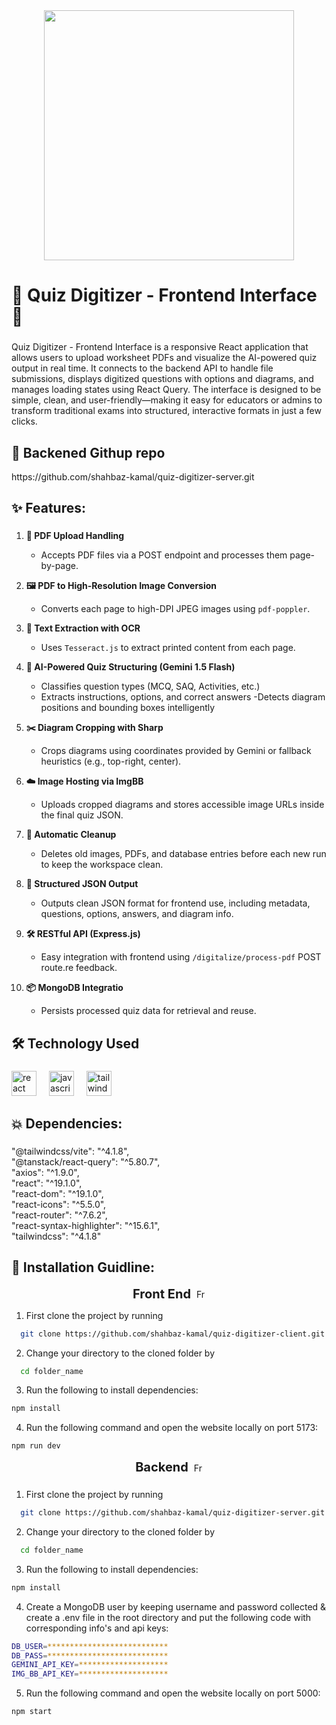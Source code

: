 <div align="center">
  <img height="400" src="https://github.com/shahbaz-kamal/quiz-digitizer-server/blob/main/src/assets/github_banner.JPG"  />
</div>

###

<h1 align="left">📲 Quiz Digitizer - Frontend Interface 🎯</h1>

###

<p align="left">Quiz Digitizer - Frontend Interface is a responsive React application that allows users to upload worksheet PDFs and visualize the AI-powered quiz output in real time. It connects to the backend API to handle file submissions, displays digitized questions with options and diagrams, and manages loading states using React Query. The interface is designed to be simple, clean, and user-friendly—making it easy for educators or admins to transform traditional exams into structured, interactive formats in just a few clicks.</p>

###

## 🔗 Backened Githup repo 
<p align="left">https://github.com/shahbaz-kamal/quiz-digitizer-server.git</p>

<!-- ###
<!-- ## 👨‍💼 Admin Info
###
<p align="left">Admin Email: shahbaz@kamal.com</p>
<p align="left">Admin Password: 123456Aa</p> -->



## ✨ Features:

###

1. **📄 PDF Upload Handling**

   - Accepts PDF files via a POST endpoint and processes them page-by-page.

2. **🖼️ PDF to High-Resolution Image Conversion**

   - Converts each page to high-DPI JPEG images using ```pdf-poppler```.


3. **🧠 Text Extraction with OCR**

   - Uses ```Tesseract.js``` to extract printed content from each page.
   

4. **🤖 AI-Powered Quiz Structuring (Gemini 1.5 Flash)**

   - Classifies question types (MCQ, SAQ, Activities, etc.)
   - Extracts instructions, options, and correct answers
   -Detects diagram positions and bounding boxes intelligently


5. **✂️ Diagram Cropping with Sharp**

   - Crops diagrams using coordinates provided by Gemini or fallback heuristics (e.g., top-right, center).

6. **☁️ Image Hosting via ImgBB**

   - Uploads cropped diagrams and stores accessible image URLs inside the final quiz JSON.

7. **🧹 Automatic Cleanup**

   - Deletes old images, PDFs, and database entries before each new run to keep the workspace clean.

8. **🧾 Structured JSON Output**

   - Outputs clean JSON format for frontend use, including metadata, questions, options, answers, and diagram info.

9. **🛠️ RESTful API (Express.js)**

   - Easy integration with frontend using ```/digitalize/process-pdf``` POST route.re feedback.

10. **📦 MongoDB Integratio**
    - Persists processed quiz data for retrieval and reuse.


###

## 🛠 Technology Used

###

 <div align="left">
  <img src="https://cdn.jsdelivr.net/gh/devicons/devicon/icons/react/react-original.svg" height="40" alt="react logo"  />
  <img width="12" />
  <img src="https://cdn.jsdelivr.net/gh/devicons/devicon/icons/javascript/javascript-original.svg" height="40" alt="javascript logo"  />
  <img width="12" />
  <img src="https://cdn.simpleicons.org/tailwindcss/06B6D4" height="40" alt="tailwindcss logo"  />
</div>






###
###

## 💥 Dependencies:



###
<p align="left">"@tailwindcss/vite": "^4.1.8",<br>    "@tanstack/react-query": "^5.80.7",<br>    "axios": "^1.9.0",<br>    "react": "^19.1.0",<br>    "react-dom": "^19.1.0",<br>    "react-icons": "^5.5.0",<br>    "react-router": "^7.6.2",<br>    "react-syntax-highlighter": "^15.6.1",<br>    "tailwindcss": "^4.1.8"</p>

###


## 🔧 Installation Guidline:

<p align="center" style="display: flex; align-items: center; justify-content: center;">
  <span style="font-size: 20px; font-weight: bold;">Front End</span>
  <img src="https://cdn-icons-png.flaticon.com/128/1055/1055666.png" alt="Front End Icon" width="15" height="15" style="margin-left: 8px;" />
</p>

1. First clone the project by running

```bash
  git clone https://github.com/shahbaz-kamal/quiz-digitizer-client.git
```

2. Change your directory to the cloned folder by

```bash
  cd folder_name
```

3. Run the following to install dependencies:

```bash
npm install
```

4. Run the following command and open the website locally on port 5173:

```bash
npm run dev
```

<p align="center" style="display: flex; align-items: center; justify-content: center;">
  <span style="font-size: 20px; font-weight: bold;">Backend</span>
  <img src="https://cdn-icons-png.flaticon.com/128/16318/16318927.png" alt="Front End Icon" width="15" height="15" style="margin-left: 8px;" />
</p>

###

1. First clone the project by running

```bash
  git clone https://github.com/shahbaz-kamal/quiz-digitizer-server.git
```

2. Change your directory to the cloned folder by

```bash
  cd folder_name
```

3. Run the following to install dependencies:

```bash
npm install
```

4. Create a MongoDB user by keeping username and password collected & create a .env file in the root directory and put the following code with corresponding info's and api keys:

```bash
DB_USER=***************************
DB_PASS=***************************
GEMINI_API_KEY=********************
IMG_BB_API_KEY=********************
```
5. Run the following command and open the website locally on port 5000:

```bash
npm start
```

###




###
